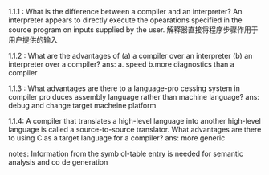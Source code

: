 1.1.1 : What is the difference between a compiler and an interpreter?
An interpreter appears to directly execute the opearations specified in the source program on inputs supplied by the user.
解释器直接将程序步骤作用于用户提供的输入

1.1.2 : What are the advantages of (a) a compiler over an interpreter (b) an interpreter over a compiler?
ans: a. speed b.more diagnostics than a compiler

1.1.3 : What advantages are there to a language-pro cessing system in compiler pro duces assembly language rather than machine language?
ans: debug and change target macheine platform

1.1.4: A compiler that translates a high-level language into another high-level language is called a source-to-source translator. What advantages are there to using C as a target language for a compiler?
ans: more generic


notes:
Information from the symb ol-table entry is needed for semantic analysis and co de generation